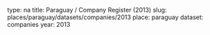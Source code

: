 type: na
title: Paraguay / Company Register (2013)
slug: places/paraguay/datasets/companies/2013
place: paraguay
dataset: companies
year: 2013
